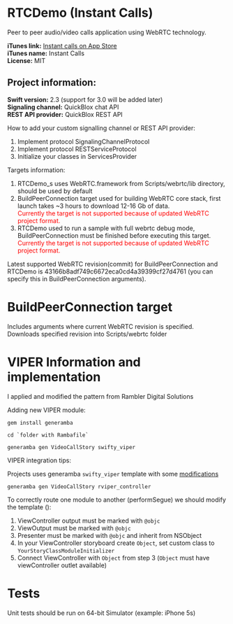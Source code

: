# RTCDemo (Instant Calls)
Peer to peer audio/video calls application using WebRTC technology.

<b>iTunes link:</b> [Instant calls on App Store](https://itunes.apple.com/us/app/instant-calls/id1189357287)<br>
<b>iTunes name:</b> Instant Calls<br>
<b>License:</b> MIT

## Project information:<br>
<b>Swift version:</b> 2.3 (support for 3.0 will be added later)<br>
<b>Signaling channel:</b> QuickBlox chat API<br>
<b>REST API provider:</b> QuickBlox REST API<br>

How to add your custom signalling channel or REST API provider:<br>
1. Implement protocol SignalingChannelProtocol<br>
2. Implement protocol RESTServiceProtocol<br>
3. Initialize your classes in ServicesProvider<br>

Targets information:

1. RTCDemo_s uses WebRTC.framework from Scripts/webrtc/lib directory, should be used by default
2. BuildPeerConnection target used for building WebRTC core stack, first launch takes ~3 hours to download 12-16 Gb of data.<br>
<font color="red">Currently the target is not supported because of updated WebRTC project format.</font>
3. RTCDemo used to run a sample with full webrtc debug mode, BuildPeerConnection must be finished before executing this target.<br>
<font color="red">Currently the target is not supported because of updated WebRTC project format.</font>

Latest supported WebRTC revision(commit) for BuildPeerConnection and RTCDemo is 43166b8adf749c6672eca0cd4a39399cf27d4761 (you can specify this in BuildPeerConnection arguments).

# BuildPeerConnection target

Includes arguments where current WebRTC revision is specified.<br>
Downloads specified revision into Scripts/webrtc folder
# VIPER Information and implementation

I applied and modified the pattern from Rambler Digital Solutions

Adding new VIPER module:

```Shell
gem install generamba

cd `folder with Rambafile`

generamba gen VideoCallStory swifty_viper
```

VIPER integration tips:

Projects uses generamba `swifty_viper` template with some [modifications]([https://github.com/rambler-digital-solutions/The-Book-of-VIPER/issues/21])


```Shell
generamba gen VideoCallStory rviper_controller
```

To correctly route one module to another (performSegue) we should modify the template ():

1. ViewController output must be marked with ```@objc``` 
2. ViewOutput must be marked with ```@objc``` 
2. Presenter must be marked with ```@objc``` and inherit from NSObject
3. In your ViewController storyboard create `Object`, set custom class to `YourStoryClassModuleInitializer`
4. Connect ViewController with `Object` from step 3 (`Object` must have viewController outlet available)

# Tests #

Unit tests should be run on 64-bit Simulator (example: iPhone 5s)
